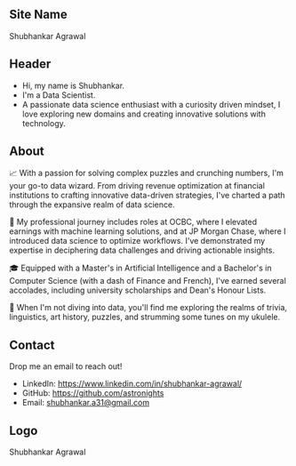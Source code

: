 ## Site Name
Shubhankar Agrawal

## Header
- Hi, my name is Shubhankar. 
- I'm a Data Scientist.
- A passionate data science enthusiast with a curiosity driven mindset, I love exploring new domains and creating innovative solutions with technology.

## About

📈 With a passion for solving complex puzzles and crunching numbers, I'm your go-to data wizard. From driving revenue optimization at financial institutions to crafting innovative data-driven strategies, I've charted a path through the expansive realm of data science.

🚀 My professional journey includes roles at OCBC, where I elevated earnings with machine learning solutions, and at JP Morgan Chase, where I introduced data science to optimize workflows. I've demonstrated my expertise in deciphering data challenges and driving actionable insights.

🎓 Equipped with a Master's in Artificial Intelligence and a Bachelor's in Computer Science (with a dash of Finance and French), I've earned several accolades, including university scholarships and Dean's Honour Lists.

🤖 When I'm not diving into data, you'll find me exploring the realms of trivia, linguistics, art history, puzzles, and strumming some tunes on my ukulele.

## Contact
Drop me an email to reach out!
- LinkedIn: https://www.linkedin.com/in/shubhankar-agrawal/
- GitHub: https://github.com/astronights
- Email: shubhankar.a31@gmail.com

## Logo
Shubhankar Agrawal